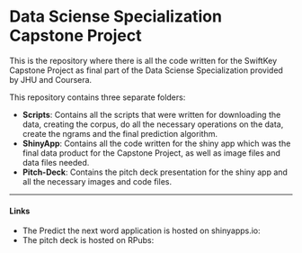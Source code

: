 # Data Sciense Specialization Capstone Project
This is the repository where there is all the code written for the SwiftKey Capstone Project as final part of the Data Sciense Specialization provided by JHU and Coursera.

This repository contains three separate folders:

- **Scripts**: Contains all the scripts that were written for downloading the data, creating the corpus, do all the necessary operations on the data, create the ngrams and the final prediction algorithm.
- **ShinyApp**: Contains all the code written for the shiny app which was the final data product for the Capstone Project, as well as image files and data files needed.
- **Pitch-Deck**: Contains the pitch deck presentation for the shiny app and all the necessary images and code files.

----------------------------
#### Links

- The Predict the next word application is hosted on shinyapps.io:
- The pitch deck is hosted on RPubs:
